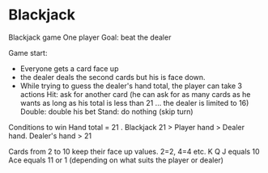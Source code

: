 # Blackjack
Blackjack game
One player
Goal: beat the dealer

Game start:
- Everyone gets a card face up
- the dealer deals the second cards but his is face down. 
- While trying to guess the dealer's hand total, the player can take 3 actions 
Hit: ask for another card (he can ask for as many cards as he wants as long as his total is less than 21 ... the dealer is limited to 16) 
Double: double his bet
Stand: do nothing (skip turn)

Conditions to win
Hand total = 21 . Blackjack
21 > Player hand > Dealer hand.
Dealer's hand > 21

Cards from 2 to 10 keep their face up values. 2=2, 4=4 etc.
K Q J equals 10
Ace equals 11 or 1 (depending on what suits the player or dealer)
